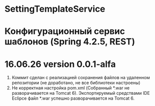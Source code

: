 # SettingTemplateService
Конфигурационный сервис шаблонов (Spring 4.2.5, REST)
======================================================
16.06.26 version 0.0.1-alfa
======================================================
1. Коммит сделан с реализацией сохранения файлов на удаленном репозитории (не доработано, не все библиотеки настроены)
2. Не корректная настройка pom.xml (Собранный *.war не разворачивается на Tomcat 6). Экспортируемый средствами IDE Eclipce 
   файл *.war успешно разворачивается на Tomcat 6.
